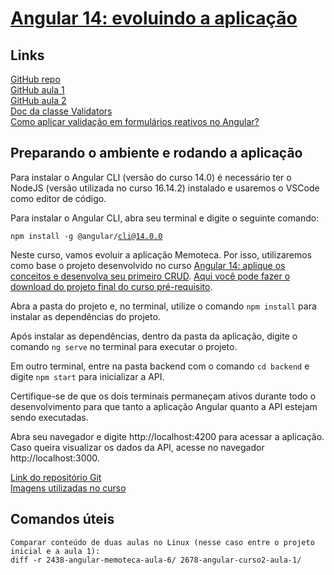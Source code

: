 # [Angular 14: evoluindo a aplicação](https://cursos.alura.com.br/course/angular-evoluindo-aplicacao)  

## Links

[GitHub repo](https://github.com/alura-cursos/2678-angular-curso2)   
[GitHub aula 1](https://github.com/alura-cursos/2678-angular-curso2/tree/aula-1)   
[GitHub aula 2](https://github.com/alura-cursos/2678-angular-curso2/tree/aula-2)  
[Doc da classe Validators](https://angular.io/api/forms/Validators#description)  
[Como aplicar validação em formulários reativos no Angular?](https://www.alura.com.br/artigos/como-aplicar-validacao-formularios-reativos-angular)   

## Preparando o ambiente e rodando a aplicação

Para instalar o Angular CLI (versão do curso 14.0) é necessário ter o NodeJS (versão utilizada no curso 16.14.2) instalado e usaremos o VSCode como editor de código.  

Para instalar o Angular CLI, abra seu terminal e digite o seguinte comando:  

<code>npm install -g @angular/cli@14.0.0</code>  

Neste curso, vamos evoluir a aplicação Memoteca. Por isso, utilizaremos como base o projeto desenvolvido no curso [Angular 14: aplique os conceitos e desenvolva seu primeiro CRUD](https://cursos.alura.com.br/course/angular-explorando-framework). [Aqui você pode fazer o download do projeto final do curso pré-requisito](https://github.com/alura-cursos/2438-angular-memoteca/archive/refs/heads/aula-6.zip).     

Abra a pasta do projeto e, no terminal, utilize o comando `npm install` para instalar as dependências do projeto.  

Após instalar as dependências, dentro da pasta da aplicação, digite o comando `ng serve` no terminal para executar o projeto.  

Em outro terminal, entre na pasta backend com o comando `cd backend` e digite `npm start` para inicializar a API.  

Certifique-se de que os dois terminais permaneçam ativos durante todo o desenvolvimento para que tanto a aplicação Angular quanto a API estejam sendo executadas.  

Abra seu navegador e digite http://localhost:4200 para acessar a aplicação. Caso queira visualizar os dados da API, acesse no navegador http://localhost:3000.  

[Link do repositório Git](https://github.com/alura-cursos/2678-angular-curso2)  
[Imagens utilizadas no curso](https://caelum-online-public.s3.amazonaws.com/2678-angular-controle-fluxo-navegacao/01/imagens-do-curso.zip)  

## Comandos úteis
```
Comparar conteúdo de duas aulas no Linux (nesse caso entre o projeto inicial e a aula 1):
diff -r 2438-angular-memoteca-aula-6/ 2678-angular-curso2-aula-1/
```

